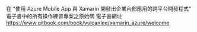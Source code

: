 在 "使用 Azure Mobile App 與 Xamarin 開發出企業內部應用的跨平台開發程式" 電子書中的所有操作練習專案之原始碼
電子書網址 https://www.gitbook.com/book/vulcanlee/xamarin_azure/welcome